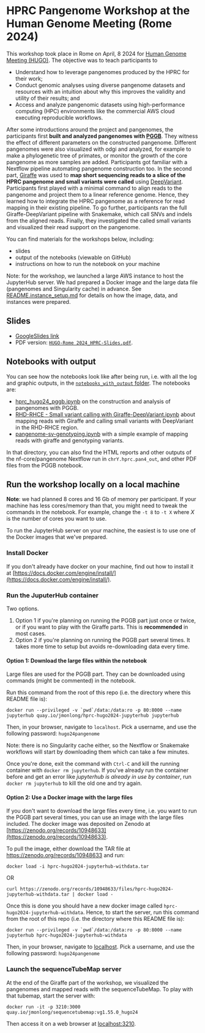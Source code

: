 # HPRC Pangenome Workshop at the Human Genome Meeting (Rome 2024)

This workshop took place in Rome on April, 8 2024 for [Human Genome Meeting (HUGO)](https://www.hugo-hgm2024.org/).
The objective was to teach participants to

- Understand how to leverage pangenomes produced by the HPRC for their work;
- Conduct genomic analyses using diverse pangenome datasets and resources with an intuition about why this improves the validity and utility of their results; and
- Access and analyze pangenomic datasets using high-performance computing (HPC) environments like the commercial AWS cloud executing reproducible workflows.

After some introductions around the project and pangenomes, the participants first **built and analyzed pangenomes with [PGGB](https://github.com/pangenome/pggb)**. 
They witness the effect of different parameters on the constructed pangenome. 
Different pangenomes were also visualized with odgi and analyzed, for example to make a phylogenetic tree of primates, or monitor the growth of the core pangenome as more samples are added.
Participants got familiar with a Nextflow pipeline automating pangenome construction too.
In the second part, [Giraffe](https://github.com/vgteam/vg) was used to **map short sequencing reads to a slice of the HPRC pangenome and small variants were called** using [DeepVariant](https://github.com/google/deepvariant).
Participants first played with a minimal command to align reads to the pangenome and project them to a linear reference genome. 
Hence, they learned how to integrate the HPRC pangenome as a reference for read mapping in their existing pipeline. 
To go further, participants ran the full Giraffe-DeepVariant pipeline with Snakemake, which call SNVs and indels from the aligned reads.
Finally, they investigated the called small variants and visualized their read support on the pangenome.

You can find materials for the workshops below, including:

- slides
- output of the notebooks (viewable on GitHub)
- instructions on how to run the notebook on your machine

Note: for the workshop, we launched a large AWS instance to host the JupyterHub server. We had prepared a Docker image and the large data file (pangenomes and Singularity cache) in advance. See [README.instance_setup.md](README.instance_setup.md) for details on how the image, data, and instances were prepared.

## Slides

- [GoogleSlides link](https://docs.google.com/presentation/d/1HijsejJkJ8x_pEStdOHdVnI-DzNQmhUk9I6MF20Ppsk/edit?usp=sharing)
-  PDF version: [`HUGO-Rome 2024_HPRC-Slides.pdf`](<HUGO-Rome 2024_HPRC-Slides.pdf>).

## Notebooks with output

You can see how the notebooks look like after being run, i.e. with all the log and graphic outputs, in the [`notebooks_with_output` folder](notebooks_with_output).
The notebooks are:

- [hprc_hugo24_pggb.ipynb](notebooks_with_output/hprc_hugo24_pggb.ipynb) on the construction and analysis of pangenomes with PGGB.
- [RHD-RHCE - Small variant calling with Giraffe-DeepVariant.ipynb](<notebooks_with_output/RHD-RHCE - Small variant calling with Giraffe-DeepVariant.ipynb>) about mapping reads with Giraffe and calling small variants with DeepVariant in the RHD-RHCE region.
- [pangenome-sv-genotyping.ipynb](notebooks_with_output/pangenome-sv-genotyping.ipynb) with a simple example of mapping reads with giraffe and genotyping variants.

In that directory, you can also find the HTML reports and other outputs of the nf-core/pangenome Nextflow run in `chrY.hprc.pan4_out`, and other PDF files from the PGGB notebook.

## Run the workshop locally on a local machine

**Note**: we had planned 8 cores and 16 Gb of memory per participant. If your machine has less cores/memory than that, you might need to tweak the commands in the notebook. 
For example, change the `-t 8` to `-t X` where *X* is the number of cores you want to use. 

To run the JupyterHub server on your machine, the easiest is to use one of the Docker images that we've prepared.

### Install Docker

If you don't already have docker on your machine, find out how to install it at [https://docs.docker.com/engine/install/](https://docs.docker.com/engine/install/).

### Run the JuputerHub container

Two options. 

1. Option 1 if you're planning on running the PGGB part just once or twice, or if you want to play with the Giraffe parts. This is **recommended** in most cases.
1. Option 2 if you're planning on running the PGGB part several times. It takes more time to setup but avoids re-downloading data every time.

#### Option 1: Download the large files within the notebook

Large files are used for the PGGB part.
They can be downloaded using commands (might be commented) in the notebook.

Run this command from the root of this repo (i.e. the directory where this README file is):

```
docker run --privileged -v `pwd`/data:/data:ro -p 80:8000 --name jupyterhub quay.io/jmonlong/hprc-hugo2024-jupyterhub jupyterhub
```

Then, in your browser, navigate to `localhost`. Pick a username, and use the following password: `hugo24pangenome`

Note: there is no Singularity cache either, so the Nextflow or Snakemake workflows will start by downloading them which can take a few minutes.

Once you're done, exit the command with `Ctrl-C` and kill the running container with `docker rm jupyterhub`.
If you've already run the container before and get an error like *jupyterhub is already in use by container*, run `docker rm jupyterhub` to kill the old one and try again.

#### Option 2: Use a Docker image with the large files

If you don't want to download the large files every time, i.e. you want to run the PGGB part several times, you can use an image with the large files included. 
The docker image was deposited on Zenodo at [https://zenodo.org/records/10948633](https://zenodo.org/records/10948633).

To pull the image, either download the TAR file at https://zenodo.org/records/10948633 and run: 

```
docker load -i hprc-hugo2024-jupyterhub-withdata.tar
```

OR

```
curl https://zenodo.org/records/10948633/files/hprc-hugo2024-jupyterhub-withdata.tar | docker load -
```

Once this is done you should have a new docker image called `hprc-hugo2024-jupyterhub-withdata`.
Hence, to start the server, run this command from the root of this repo (i.e. the directory where this README file is):

```
docker run --privileged -v `pwd`/data:/data:ro -p 80:8000 --name jupyterhub hprc-hugo2024-jupyterhub-withdata
```

Then, in your browser, navigate to [localhost](localhost). Pick a username, and use the following password: `hugo24pangenome`

### Launch the sequenceTubeMap server

At the end of the Giraffe part of the workshop, we visualized the pangenomes and mapped reads with the sequenceTubeMap. 
To play with that tubemap, start the server with:

```
docker run -it -p 3210:3000 quay.io/jmonlong/sequencetubemap:vg1.55.0_hugo24
```

Then access it on a web browser at [localhost:3210](localhost:3210).
